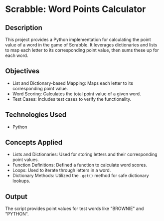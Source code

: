 
# Scrabble: Word Points Calculator

## Description
This project provides a Python implementation for calculating the point value of a word in the game of Scrabble. It leverages dictionaries and lists to map each letter to its corresponding point value, then sums these up for each word.

## Objectives
- List and Dictionary-based Mapping: Maps each letter to its corresponding point value.
- Word Scoring: Calculates the total point value of a given word.
- Test Cases: Includes test cases to verify the functionality.

## Technologies Used
- Python

## Concepts Applied
- Lists and Dictionaries: Used for storing letters and their corresponding point values.
- Function Definitions: Defined a function to calculate word scores.
- Loops: Used to iterate through letters in a word.
- Dictionary Methods: Utilized the `.get()` method for safe dictionary lookups.

## Output
The script provides point values for test words like "BROWNIE" and "PYTHON".



